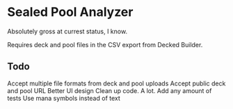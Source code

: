 # Sealed Pool Analyzer

Absolutely gross at currest status, I know.

Requires deck and pool files in the CSV export from Decked Builder.

## Todo

Accept multiple file formats from deck and pool uploads
Accept public deck and pool URL
Better UI design
Clean up code. A lot.
Add any amount of tests
Use mana symbols instead of text
